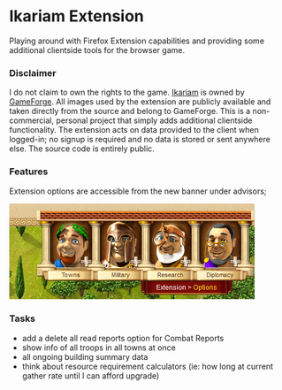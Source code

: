 Ikariam Extension
=================

Playing around with Firefox Extension capabilities and providing some additional clientside tools for the browser game.

### Disclaimer

I do not claim to own the rights to the game. [Ikariam](https://gameforge.com/play/ikariam) is owned by [GameForge](https://gameforge.com/). All images used by the extension are publicly available and taken directly from the source and belong to GameForge. This is a non-commercial, personal project that simply adds additional clientside functionality. The extension acts on data provided to the client when logged-in; no signup is required and no data is stored or sent anywhere else. The source code is entirely public.

### Features

Extension options are accessible from the new banner under advisors;

![Extension Options](https://github.com/CraicOverflow89/ikariam-firefox/blob/master/res/images/docs/optionsBanner.png "Extension Options")

### Tasks

 - add a delete all read reports option for Combat Reports
 - show info of all troops in all towns at once
 - all ongoing building summary data
 - think about resource requirement calculators (ie: how long at current gather rate until I can afford upgrade)
